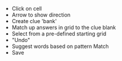 - Click on cell
- Arrow to show direction
- Create clue 'bank'
- Match up answers in grid to the clue blank
- Select from a pre-defined starting grid
- "Undo"
- Suggest words based on pattern Match
- Save
